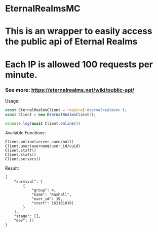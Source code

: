# EternalRealmsMC

# This is an wrapper to easily access the public api of Eternal Realms
# Each IP is allowed 100 requests per minute.
### See more: https://eternalrealms.net/wiki/public-api/

Usage:

```javascript
const EternalRealmsClient = require('eternalrealmsmc');
const Client = new EternalRealmsClient();

console.log(await Client.online())
```

Available Functions: 
```
Client.online(server_name/null)
Client.user(username/user_id/uuid)
Client.staff()
Client.stats()
Client.servers()
```

Result:
```
{
    "survival": [
        {
            "group": 4,
            "name": "Kashall",
            "user_id": 19,
            "start": 1621810191
        }
    ],
    "stage": [],
    "dev": []
}
```